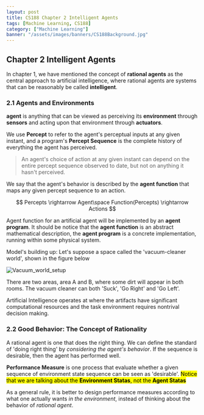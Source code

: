 ```yaml
---
layout: post
title: CS188 Chapter 2 Intelligent Agents
tags: [Machine Learning, CS188]
category: ["Machine Learning"]
banner: "/assets/images/banners/CS188Background.jpg"
---
```


## Chapter 2 Intelligent Agents

In chapter 1, we have mentioned the concept of **rational agents** as the central approach to artificial intelligence, where rational agents are systems that can be reasonably be called **intelligent**.

### 2.1 Agents and Environments

**agent** is anything that can be viewed as perceiving its **environment** through **sensors** and acting upon that environment through **actuators**.

We use **Percept** to refer to the agent's perceptual inputs at any given instant, and a program's **Percept Sequence** is the complete history of everything the agent has perceived.

>An agent's choice of action at any given instant can depend on the entire percept sequence observed to date, but not on anything it hasn't perceived.

We say that the agent's behavior is described by the **agent function** that maps any given percept sequence to an action.

$$
Percepts \rightarrow Agent\space Function(Percepts) \rightarrow Actions
$$

Agent function for an artificial agent will be implemented by an **agent program**.
It should be notice that the **agent function** is an abstract mathematical description, the **agent program** is a concrete implementation, running within some physical system.

Model's building up:
Let's suppose a space called the 'vacuum-cleaner world', shown in the figure below

![Vacuum_world_setup](/assets/Vacuum_world_setup.PNG)

There are two areas, area A and B, where some dirt will appear in both rooms.
The vacuum cleaner can both 'Suck', 'Go Right' and 'Go Left'.

Artificial Intelligence operates at where the artifacts have significant computational resources and the task environment requires nontrival decision making.

### 2.2 Good Behavior: The Concept of Rationality

A rational agent is one that does the right thing. We can define the standard of 'doing right thing' by *considering the agent's behavior*.
If the sequence is desirable, then the agent has performed well.

**Performance Measure** is one process that evaluate whether a given sequence of environment state sequence can be seen as 'desirable'.
<mark>Notice that we are talking about the <strong>Environment Statas</strong>, not the <strong>Agent Statas</strong></mark>

As a general rule, it is better to design performance measures according to what one actually wants *in the environment*, instead of thinking about the behavior of *rational agent*.
